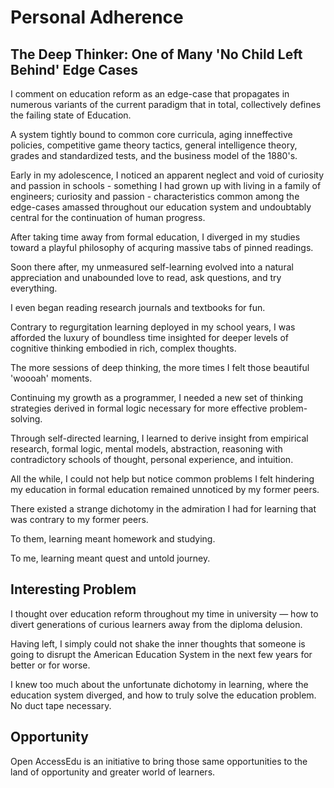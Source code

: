 # Personal Adherence

## The Deep Thinker: One of Many 'No Child Left Behind' Edge Cases

I comment on education reform as an edge-case that propagates in numerous
variants of the current paradigm that in total, collectively defines the failing
state of Education.

A system tightly bound to common core curricula, aging inneffective policies,
competitive game theory tactics, general intelligence theory, grades and
standardized tests, and the business model of the 1880's.

Early in my adolescence, I noticed an apparent neglect and void of curiosity and
passion in schools - something I had grown up with living in a family of
engineers; curiosity and passion - characteristics common among the edge-cases
amassed throughout our education system and undoubtably central for the
continuation of human progress.

After taking time away from formal education, I diverged in my studies toward a
playful philosophy of acquring massive tabs of pinned readings.

Soon there after, my unmeasured self-learning evolved into a natural
appreciation and unabounded love to read, ask questions, and try everything.

I even began reading research journals and textbooks for fun.

Contrary to regurgitation learning deployed in my school years, I was afforded
the luxury of boundless time insighted for deeper levels of cognitive thinking
embodied in rich, complex thoughts.

The more sessions of deep thinking, the more times I felt those beautiful
'woooah' moments.

Continuing my growth as a programmer, I needed a new set of thinking strategies
derived in formal logic necessary for more effective problem-solving.

Through self-directed learning, I learned to derive insight from empirical
research, formal logic, mental models, abstraction, reasoning with contradictory
schools of thought, personal experience, and intuition.

All the while, I could not help but notice common problems I felt hindering my
education in formal education remained unnoticed by my former peers.

There existed a strange dichotomy in the admiration I had for learning that was
contrary to my former peers.

To them, learning meant homework and studying.

To me, learning meant quest and untold journey.

## Interesting Problem

I thought over education reform throughout my time in university — how to divert
generations of curious learners away from the diploma delusion.

Having left, I simply could not shake the inner thoughts that someone is going
to disrupt the American Education System in the next few years for better or for
worse.

I knew too much about the unfortunate dichotomy in learning, where the education
system diverged, and how to truly solve the education problem. No duct tape
necessary.

## Opportunity

Open AccessEdu is an initiative to bring those same opportunities to the land of
opportunity and greater world of learners.

